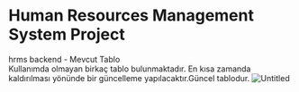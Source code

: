 # Human Resources Management System Project
hrms backend - Mevcut Tablo <br/>
Kullanımda olmayan birkaç tablo bulunmaktadır. En kısa zamanda kaldırılması yönünde bir güncelleme yapılacaktır.Güncel tablodur.
![Untitled](https://user-images.githubusercontent.com/78684394/120099353-a202e380-c143-11eb-8de7-68560adeecce.png)

